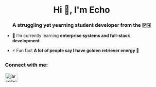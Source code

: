 <h1 align="center">Hi 👋, I'm Echo</h1>
<h3 align="center">A struggling yet yearning student developer from the 🇵🇭</h3>

- 🌱 I’m currently learning **enterprise systems and full-stack development**

- ⚡ Fun fact **A lot of people say I have golden retriever energy 🐶**

<h3 align="left">Connect with me:</h3>
<p align="left">
<a href="https://linkedin.com/in/jarcelao" target="blank"><img align="center" src="https://raw.githubusercontent.com/rahuldkjain/github-profile-readme-generator/master/src/images/icons/Social/linked-in-alt.svg" alt="jarcelao" height="30" width="40" /></a>
</p>
